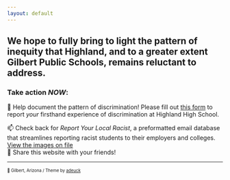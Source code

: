```yaml
---
layout: default
---
```

## We hope to fully bring to light the pattern of inequity that Highland, and to a greater extent Gilbert Public Schools, remains reluctant to address.

### Take action *NOW*:

  📝 Help document the pattern of discrimination! Please fill out [this form](https://form.jotform.com/202017830237042) to report *your* firsthand experience of discrimination at Highland High School.
  
  📫 Check back for *Report Your Local Racist*, a preformatted email database that streamlines reporting racist students to their employers and colleges. [View the images on file](https://github.com/reporthawks/reportyourlocal/tree/master/images/2020)  
  🔗 Share this website with your friends!



  
---

 <sup><sub>📍 Gilbert, Arizona / Theme by [adeuck](https://github.com/adueck/good-clean-read)</sub></sup>
